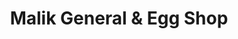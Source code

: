 ---
title: "Malik General & Egg Shop"
url: /qadian/malik-general-and-egg-shop/
shop: convenience
---